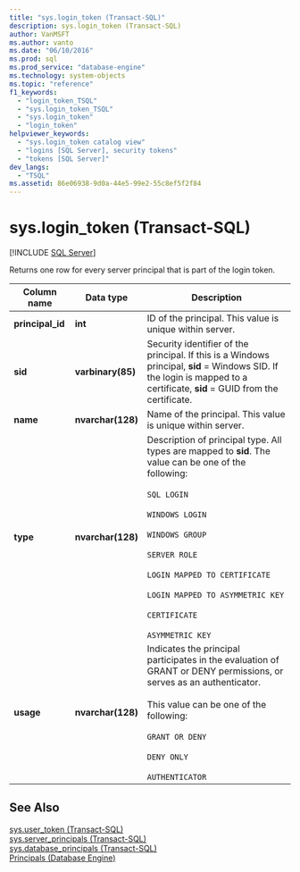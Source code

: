 ```yaml
---
title: "sys.login_token (Transact-SQL)"
description: sys.login_token (Transact-SQL)
author: VanMSFT
ms.author: vanto
ms.date: "06/10/2016"
ms.prod: sql
ms.prod_service: "database-engine"
ms.technology: system-objects
ms.topic: "reference"
f1_keywords:
  - "login_token_TSQL"
  - "sys.login_token_TSQL"
  - "sys.login_token"
  - "login_token"
helpviewer_keywords:
  - "sys.login_token catalog view"
  - "logins [SQL Server], security tokens"
  - "tokens [SQL Server]"
dev_langs:
  - "TSQL"
ms.assetid: 86e06938-9d0a-44e5-99e2-55c8ef5f2f84
---
```

# sys.login_token (Transact-SQL)
[!INCLUDE [SQL Server](../../includes/applies-to-version/sqlserver.md)]

  Returns one row for every server principal that is part of the login token.  
  
|Column name|Data type|Description|  
|-----------------|---------------|-----------------|  
|**principal_id**|**int**|ID of the principal. This value is unique within server.|  
|**sid**|**varbinary(85)**|Security identifier of the principal. If this is a Windows principal, **sid** = Windows SID. If the login is mapped to a certificate, **sid** = GUID from the certificate.|  
|**name**|**nvarchar(128)**|Name of the principal. This value is unique within server.|  
|**type**|**nvarchar(128)**|Description of principal type. All types are mapped to **sid**. The value can be one of the following:<br /><br /> `SQL LOGIN` <br /><br /> `WINDOWS LOGIN` <br /><br /> `WINDOWS GROUP` <br /><br /> `SERVER ROLE` <br /><br /> `LOGIN MAPPED TO CERTIFICATE` <br /><br /> `LOGIN MAPPED TO ASYMMETRIC KEY` <br /><br /> `CERTIFICATE` <br /><br /> `ASYMMETRIC KEY` |  
|**usage**|**nvarchar(128)**|Indicates the principal participates in the evaluation of GRANT or DENY permissions, or serves as an authenticator.<br /><br /> This value can be one of the following:<br /><br /> `GRANT OR DENY` <br /><br /> `DENY ONLY` <br /><br /> `AUTHENTICATOR`|  
  
## See Also  
 [sys.user_token &#40;Transact-SQL&#41;](../../relational-databases/system-catalog-views/sys-user-token-transact-sql.md)   
 [sys.server_principals &#40;Transact-SQL&#41;](../../relational-databases/system-catalog-views/sys-server-principals-transact-sql.md)   
 [sys.database_principals &#40;Transact-SQL&#41;](../../relational-databases/system-catalog-views/sys-database-principals-transact-sql.md)   
 [Principals &#40;Database Engine&#41;](../../relational-databases/security/authentication-access/principals-database-engine.md)  
  
  
